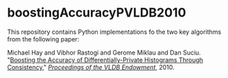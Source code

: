 # boostingAccuracyPVLDB2010

This repository contains Python implementations fo the two key algorithms from the following paper:

Michael Hay and Vibhor Rastogi and Gerome Miklau and Dan Suciu.  "[Boosting the Accuracy of Differentially-Private Histograms Through Consistency](http://www.vldb.org/pvldb/vldb2010/papers/R91.pdf)," *[Proceedings of the VLDB Endowment](http://www.vldb.org/pvldb/)*, 2010.
